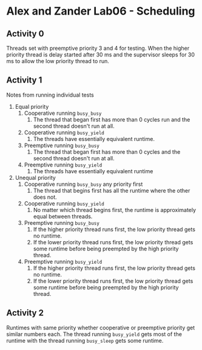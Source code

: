 # Alex and Zander Lab06 - Scheduling

## Activity 0

Threads set with preemptive priority 3 and 4 for testing. When the higher priority thread is delay started after 30 ms and the supervisor sleeps for 30 ms to allow the low priority thread to run.

## Activity 1

Notes from running individual tests

1. Equal priority
   1. Cooperative running `busy_busy`
      1. The thread that began first has more than 0 cycles run and the second thread doesn't run at all.
   2. Cooperative running `busy_yield`
      1. The threads have essentially equivalent runtime.
   3. Preemptive running `busy_busy`
      1. The thread that began first has more than 0 cycles and the second thread doesn't run at all.
   4. Preemptive running `busy_yield`
      1. The threads have essentially equivalent runtime
2. Unequal priority
   1. Cooperative running `busy_busy` any priority first
      1. The thread that begins first has all the runtime where the other does not.
   2. Cooperative running `busy_yield`
      1. No matter which thread begins first, the runtime is approximately equal between threads.
   3. Preemptive running `busy_busy`
      1. If the higher priority thread runs first, the low priority thread gets no runtime.
      2. If the lower priority thread runs first, the low priority thread gets some runtime before being preempted by the high priority thread.
   4. Preemptive running `busy_yield`
      1. If the higher priority thread runs first, the low priority thread gets no runtime.
      2. If the lower priority thread runs first, the low priority thread gets some runtime before being preempted by the high priority thread.

## Activity 2

Runtimes with same priority whether cooperative or preemptive priority get similar numbers each. The thread running `busy_yield` gets most of the runtime with the thread running `busy_sleep` gets some runtime.
